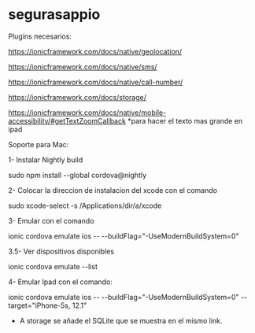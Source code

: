 # segurasappio

Plugins necesarios:

https://ionicframework.com/docs/native/geolocation/

https://ionicframework.com/docs/native/sms/

https://ionicframework.com/docs/native/call-number/

https://ionicframework.com/docs/storage/

https://ionicframework.com/docs/native/mobile-accessibility/#getTextZoomCallback *para hacer el texto mas grande en ipad





Soporte para Mac:

1- Instalar Nightly build

sudo npm install --global cordova@nightly

2- Colocar la direccion de instalacion del xcode con el comando

sudo xcode-select -s /Applications/dir/a/xcode


3- Emular con el comando

ionic cordova emulate ios -- --buildFlag="-UseModernBuildSystem=0"

3.5- Ver dispositivos disponibles 

ionic cordova emulate --list

4- Emular Ipad con el comando:

ionic cordova emulate ios -- --buildFlag="-UseModernBuildSystem=0" --target="iPhone-5s, 12.1"

* A storage se añade el SQLite que se muestra en el mismo link.